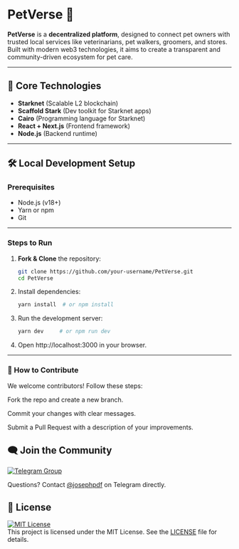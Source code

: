 # PetVerse 🐾

**PetVerse** is a **decentralized platform**, designed to connect pet owners with trusted local services like veterinarians, pet walkers, groomers, and stores. Built with modern web3 technologies, it aims to create a transparent and community-driven ecosystem for pet care.

---

## 🚀 Core Technologies  
- **Starknet** (Scalable L2 blockchain)  
- **Scaffold Stark** (Dev toolkit for Starknet apps)  
- **Cairo** (Programming language for Starknet)  
- **React + Next.js** (Frontend framework)  
- **Node.js** (Backend runtime)  

---

## 🛠️ Local Development Setup  

### Prerequisites  
- Node.js (v18+)  
- Yarn or npm  
- Git  

---

### Steps to Run  
1. **Fork & Clone** the repository:  
   ```bash
   git clone https://github.com/your-username/PetVerse.git
   cd PetVerse
2. Install dependencies:
   ```bash
   yarn install  # or npm install
3. Run the development server:
   ```bash
   yarn dev     # or npm run dev
4. Open http://localhost:3000 in your browser.

---

### 🤝 How to Contribute
We welcome contributors! Follow these steps:

Fork the repo and create a new branch.

Commit your changes with clear messages.

Submit a Pull Request with a description of your improvements.

## 🗨️ Join the Community  
[![Telegram Group](https://img.shields.io/badge/Telegram-Join%20PetVerse%20Contributors-blue?style=flat-square&logo=telegram)](https://t.me/petverse_contributors)  

Questions? Contact [@josephpdf](https://t.me/josephpdf) on Telegram directly.  

## 📄 License  
[![MIT License](https://img.shields.io/badge/License-MIT-green?style=flat-square)](LICENSE)  
This project is licensed under the MIT License. See the [LICENSE](LICENSE) file for details. 


 
